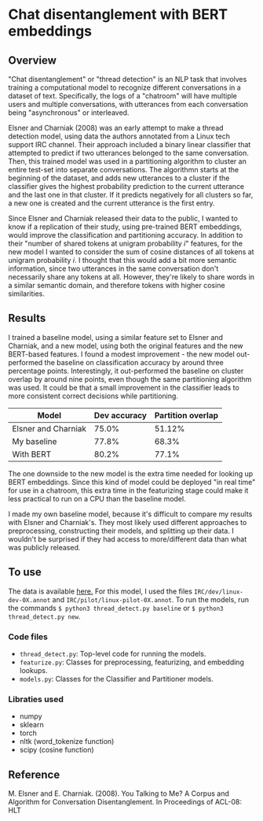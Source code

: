 # Chat disentanglement with BERT embeddings

## Overview
"Chat disentanglement" or "thread detection" is an NLP task that involves training a computational model to recognize different conversations in a dataset of text. Specifically, the logs of a "chatroom" will have multiple users and multiple conversations, with utterances from each conversation being "asynchronous" or interleaved.

Elsner and Charniak (2008) was an early attempt to make a thread detection model, using data the authors annotated from a Linux tech support IRC channel. Their approach included a binary linear classifier that attempted to predict if two utterances belonged to the same conversation. Then, this trained model was used in a partitioning algorithm to cluster an entire test-set into separate conversations. The algorithmn starts at the beginning of the dataset, and adds new utterances to a cluster if the classifier gives the highest probability prediction to the current utterance and the last one in that cluster. If it predicts negatively for all clusters so far, a new one is created and the current utterance is the first entry.

Since Elsner and Charniak released their data to the public, I wanted to know if a replication of their study, using pre-trained BERT embeddings, would improve the classification and partitioning accuracy. In addition to their "number of shared tokens at unigram probability *i*" features, for the new model I wanted to consider the sum of cosine distances of all tokens at unigram probability *i*. I thought that this would add a bit more semantic information, since two utterances in the same conversation don't necessarily share any tokens at all. However, they're likely to share words in a similar semantic domain, and therefore tokens with higher cosine similarities.

## Results
I trained a baseline model, using a similar feature set to Elsner and Charniak, and a new model, using both the original features and the new BERT-based features. I found a modest improvement - the new model out-performed the baseline on classification accuracy by around three percentage points. Interestingly, it out-performed the baseline on cluster overlap by around nine points, even though the same partitioning algorithm was used. It could be that a small improvement in the classifier leads to more consistent correct decisions while partitioning.

| Model               | Dev accuracy | Partition overlap |
| ------------------- | ------------ | ----------------- |
| Elsner and Charniak | 75.0%        | 51.12%            |
| My baseline         | 77.8%        | 68.3%             |
| With BERT           | 80.2%        | 77.1%             |

The one downside to the new model is the extra time needed for looking up BERT embeddings. Since this kind of model could be deployed "in real time" for use in a chatroom, this extra time in the featurizing stage could make it less practical to run on a CPU than the baseline model.

I made my own baseline model, because it's difficult to compare my results with Elsner and Charniak's. They most likely used different approaches to preprocessing, constructing their models, and splitting up their data. I wouldn't be surprised if they had access to more/different data than what was publicly released.

## To use
The data is available [here.](https://www.asc.ohio-state.edu/elsner.14/resources/chat-manual.html) For this model, I used the files `IRC/dev/linux-dev-0X.annot` and `IRC/pilot/linux-pilot-0X.annot`. To run the models, run the commands `$ python3 thread_detect.py baseline` or `$ python3 thread_detect.py new`.

### Code files
- `thread_detect.py`: Top-level code for running the models.
- `featurize.py`: Classes for preprocessing, featurizing, and embedding lookups.
- `models.py`: Classes for the Classifier and Partitioner models.

### Libraties used
- numpy
- sklearn
- torch
- nltk (word_tokenize function)
- scipy (cosine function)

## Reference
M. Elsner and E. Charniak. (2008). You Talking to Me? A Corpus and Algorithm for Conversation Disentanglement. In Proceedings of ACL-08: HLT